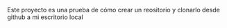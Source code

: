 Este proyecto es una prueba de cómo crear un reositorio y clonarlo desde github a mi escritorio local
